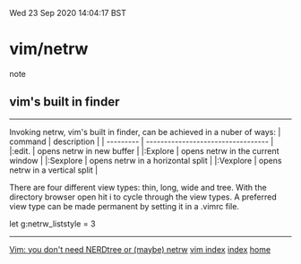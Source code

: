 Wed 23 Sep 2020 14:04:17 BST

# vim/netrw
note
## vim's built in finder
___
Invoking netrw, vim's built in finder, can be achieved in a nuber of ways:
| command   | description                        |
| --------- | ---------------------------------- |
|:edit.     | opens netrw in new buffer          |
|:Explore   | opens netrw in the current window  |
|:Sexplore  | opens netrw in a horizontal split  |
|:Vexplore  | opens netrw in a vertical split    |

There are four different view types: thin, long, wide and tree.
With the directory browser open hit i to cycle through the view types.
A preferred view type can be made permanent by setting it in a .vimrc file.

let g:netrw_liststyle = 3

___
[Vim: you don't need NERDtree or (maybe) netrw](https://shapeshed.com/vim-netrw/)
[vim index](./vi-index.md)
[index](./index-file.md)
[home](./home.md)
